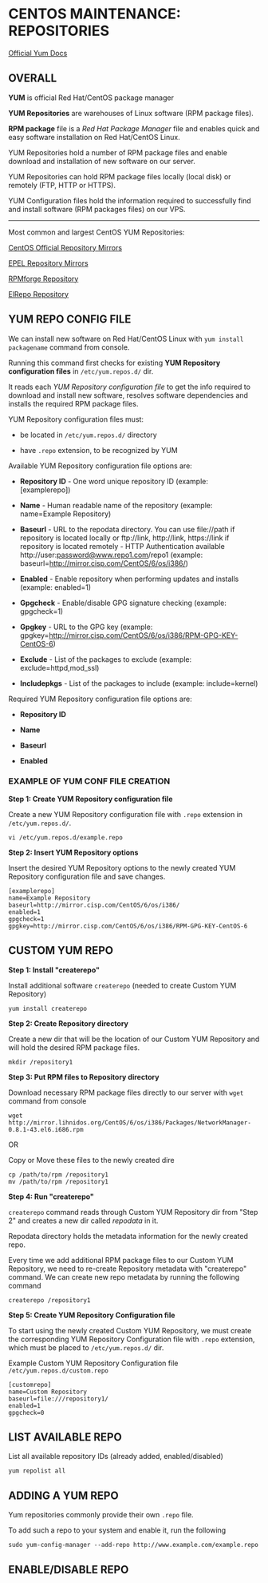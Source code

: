 # CENTOS MAINTENANCE: REPOSITORIES


[Official Yum Docs](https://access.redhat.com/documentation/en-us/red_hat_enterprise_linux/6/html/deployment_guide/sec-managing_yum_repositories)


## OVERALL

**YUM** is official Red Hat/CentOS package manager

**YUM Repositories** are warehouses of Linux software (RPM package files). 

**RPM package** file is a *Red Hat Package Manager* file and enables quick and easy software installation on Red Hat/CentOS Linux. 

YUM Repositories hold a number of RPM package files and enable download and installation of new software on our server. 

YUM Repositories can hold RPM package files locally (local disk) or remotely (FTP, HTTP or HTTPS). 

YUM Configuration files hold the information required to successfully find and install software (RPM packages files) on our VPS.

---------------------------

Most common and largest CentOS YUM Repositories:

  [CentOS Official Repository Mirrors](http://www.centos.org/modules/tinycontent/index.php?id=30)
  
  [EPEL Repository Mirrors](http://mirrors.fedoraproject.org/publiclist/EPEL/)
  
  [RPMforge Repository](http://wiki.centos.org/AdditionalResources/Repositories/RPMForge)
  
  [ElRepo Repository](http://elrepo.org/tiki/tiki-index.php)
  
  



## YUM REPO CONFIG FILE

We can install new software on Red Hat/CentOS Linux with `yum install packagename` command from console.

Running this command first checks for existing **YUM Repository configuration files** in `/etc/yum.repos.d/` dir. 

It reads each *YUM Repository configuration file* to get the info required to download and install new software, resolves software dependencies and installs the required RPM package files.


YUM Repository configuration files must:

  - be located in `/etc/yum.repos.d/` directory
  
  - have `.repo` extension, to be recognized by YUM


Available YUM Repository configuration file options are:

  - **Repository ID** - One word unique repository ID (example: [examplerepo])
  
  - **Name** - Human readable name of the repository (example: name=Example Repository)
  
  - **Baseurl** - URL to the repodata directory. You can use file://path if repository is located locally or ftp://link, http://link, https://link if repository is located remotely - HTTP Authentication available http://user:password@www.repo1.com/repo1 (example: baseurl=http://mirror.cisp.com/CentOS/6/os/i386/)
  
  - **Enabled** - Enable repository when performing updates and installs (example: enabled=1)
  
  - **Gpgcheck** - Enable/disable GPG signature checking (example: gpgcheck=1)
  
  - **Gpgkey** - URL to the GPG key (example: gpgkey=http://mirror.cisp.com/CentOS/6/os/i386/RPM-GPG-KEY-CentOS-6)
  
  - **Exclude** - List of the packages to exclude (example: exclude=httpd,mod_ssl)
  
  - **Includepkgs** - List of the packages to include (example: include=kernel)


Required YUM Repository configuration file options are:

  - **Repository ID**

  - **Name**
  
  - **Baseurl**
  
  - **Enabled**
  

### EXAMPLE OF YUM CONF FILE CREATION

**Step 1: Create YUM Repository configuration file**

Create a new YUM Repository configuration file with `.repo` extension in `/etc/yum.repos.d/`. 
```
vi /etc/yum.repos.d/example.repo
```


**Step 2: Insert YUM Repository options**

Insert the desired YUM Repository options to the newly created YUM Repository configuration file and save changes.
```
[examplerepo]
name=Example Repository
baseurl=http://mirror.cisp.com/CentOS/6/os/i386/
enabled=1
gpgcheck=1
gpgkey=http://mirror.cisp.com/CentOS/6/os/i386/RPM-GPG-KEY-CentOS-6
```


## CUSTOM YUM REPO

**Step 1: Install "createrepo"**

Install additional software `createrepo` (needed to create Custom YUM Repository)
```
yum install createrepo
```

**Step 2: Create Repository directory**

Create a new dir that will be the location of our Custom YUM Repository and will hold the desired RPM package files. 
```
mkdir /repository1
```

**Step 3: Put RPM files to Repository directory**

Download necessary RPM package files directly to our server with `wget` command from console
```
wget http://mirror.lihnidos.org/CentOS/6/os/i386/Packages/NetworkManager-0.8.1-43.el6.i686.rpm
```

OR

Copy or Move these files to the newly created dire
```
cp /path/to/rpm /repository1
mv /path/to/rpm /repository1
```

**Step 4: Run "createrepo"**

`createrepo` command reads through Custom YUM Repository dir from "Step 2" and creates a new dir called *repodata* in it. 

Repodata directory holds the metadata information for the newly created repo. 

Every time we add additional RPM package files to our Custom YUM Repository, we need to re-create Repository metadata with "createrepo" command. We can create new repo metadata by running the following command
```
createrepo /repository1
```

**Step 5: Create YUM Repository Configuration file**

To start using the newly created Custom YUM Repository, we must create the corresponding YUM Repository Configuration file with `.repo` extension, which must be placed to `/etc/yum.repos.d/` dir. 


Example Custom YUM Repository Configuration file `/etc/yum.repos.d/custom.repo`

```
[customrepo]
name=Custom Repository
baseurl=file:///repository1/
enabled=1
gpgcheck=0
```



## LIST AVAILABLE REPO

List all available repository IDs (already added, enabled/disabled)
```
yum repolist all
```



## ADDING A YUM REPO

Yum repositories commonly provide their own `.repo` file. 

To add such a repo to your system and enable it, run the following
```
sudo yum-config-manager --add-repo http://www.example.com/example.repo
```



## ENABLE/DISABLE REPO



































